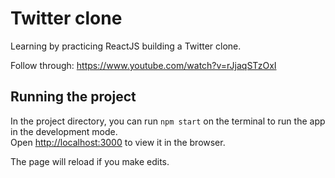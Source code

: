 # Twitter clone

Learning by practicing ReactJS building a Twitter clone.

Follow through: https://www.youtube.com/watch?v=rJjaqSTzOxI

## Running the project

In the project directory, you can run `npm start` on the terminal to run the app in the development mode.<br>
Open [http://localhost:3000](http://localhost:3000) to view it in the browser.

The page will reload if you make edits.<br />
